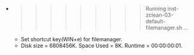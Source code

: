 * >>>>>>>>> Running inst-zclean-03-default-filemanager.sh ...
  * Set shortcut key(WIN+e) for filemanager.
  * Disk size = 6808456K. Space Used = 8K. Runtime = 00:00:00:01.
